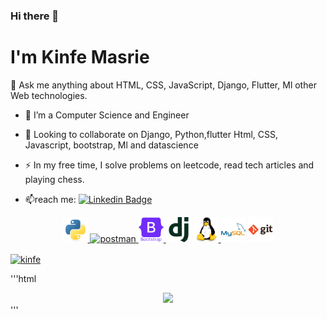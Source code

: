 ### Hi there 👋

# I'm Kinfe Masrie
<be>

<p dir="auto">💬 Ask me anything about HTML, CSS, JavaScript, Django, Flutter, Ml other Web technologies.</p>
<ul dir="auto">
<li>
<p dir="auto">🔭 I’m a Computer Science and Engineer </p>
</li>
<li>
<p dir="auto">🌱 Looking to collaborate on Django, Python,flutter  Html, CSS, Javascript, bootstrap, Ml and datascience</p>
</li>

<li>
<p dir="auto">⚡ In my free time, I solve problems on leetcode, read tech articles and playing chess.</p>
</li>
<li>
<p dir="auto">📫reach me: <a href="https://www.linkedin.com/in/kinfe-masrie-22512920b/" rel="nofollow"><img src="https://camo.githubusercontent.com/591c02e8ff595d43e0b35b1b29aed639a7154b959cd8f8c854b9e176d885b094/68747470733a2f2f696d672e736869656c64732e696f2f62616467652f4c696e6b6564496e2d3030373742353f7374796c653d666f722d7468652d6261646765266c6f676f3d6c696e6b6564696e266c6f676f436f6c6f723d7768697465" alt="Linkedin Badge" data-canonical-src="https://img.shields.io/badge/LinkedIn-0077B5?style=for-the-badge&amp;logo=linkedin&amp;logoColor=white" style="max-width: 100%;"></a></p>
</li>
</ul>
<div align="center">
  <a href="https://www.python.org" rel="nofollow"> 
    <img src="https://raw.githubusercontent.com/devicons/devicon/master/icons/python/python-original.svg" alt="python" width="40" height="40" style="max-width: 100%;"> 
  </a>
  <a href="https://postman.com" rel="nofollow"> <img src="https://camo.githubusercontent.com/a13ca5b988ada41839ebe4f88455e63419a1b56fcb5eda207794cd1649a61d2c/68747470733a2f2f7777772e766563746f726c6f676f2e7a6f6e652f6c6f676f732f676574706f73746d616e2f676574706f73746d616e2d69636f6e2e737667" alt="postman" width="40" height="40" data-canonical-src="https://www.vectorlogo.zone/logos/getpostman/getpostman-icon.svg" style="max-width: 100%;"> </a>
  <a href="https://getbootstrap.com" rel="nofollow"> 
    <img src="https://raw.githubusercontent.com/devicons/devicon/master/icons/bootstrap/bootstrap-plain-wordmark.svg" alt="bootstrap" width="40" height="40" style="max-width: 100%;">        </a><img src="https://github.com/devicons/devicon/raw/master/icons/django/django-plain.svg" alt="django" width="40" height="40" style="max-width: 100%;">
  <a href="https://www.linux.org/" rel="nofollow"> 
    <img src="https://raw.githubusercontent.com/devicons/devicon/master/icons/linux/linux-original.svg" alt="linux" width="40" height="40" style="max-width: 100%;"> 
  </a>
  <a target="_blank" rel="noopener noreferrer" href="https://github.com/devicons/devicon/blob/master/icons/mysql/mysql-original-wordmark.svg"><img src="https://github.com/devicons/devicon/raw/master/icons/mysql/mysql-original-wordmark.svg" title="MySQL" alt="MySQL" width="40" height="40" style="max-width: 100%;"></a>
  <a target="_blank" rel="noopener noreferrer" href="https://github.com/devicons/devicon/blob/master/icons/git/git-original-wordmark.svg"><img src="https://github.com/devicons/devicon/raw/master/icons/git/git-original-wordmark.svg" title="Git" width="40" height="40" style="max-width: 100%;"></a>
  </div>
  <be>

<p dir="auto" class="center">
    <a target="_blank" rel="noopener noreferrer nofollow" href="https://camo.githubusercontent.com/3574684d5cfa79b2eb211750646ea8b9d0ae500d6cb8bbcc232c8f10619a2b37/68747470733a2f2f6769746875622d726561646d652d73747265616b2d73746174732e6865726f6b756170702e636f6d2f3f757365723d6d756b6572656d26">
        <img align="center" src="https://camo.githubusercontent.com/3574684d5cfa79b2eb211750646ea8b9d0ae500d6cb8bbcc232c8f10619a2b37/68747470733a2f2f6769746875622d726561646d652d73747265616b2d73746174732e6865726f6b756170702e636f6d2f3f757365723d6d756b6572656d26" alt="kinfe" data-canonical-src="https://github-readme-streak-stats.herokuapp.com/?user=kinfe19&amp;" style="max-width: 100%;">
    </a>
</p>

'''html 
<div style="text-align: center;">
    <img src="https://github-readme-stats.vercel.app/api?username=kinfe19&amp;show_icons=true&amp;theme=tokyonight" style="max-width: 100%;">
</div>'''
